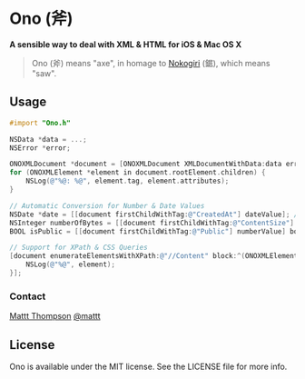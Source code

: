 # Ono (斧)
**A sensible way to deal with XML & HTML for iOS & Mac OS X**

> Ono (斧) means "axe", in homage to [Nokogiri](http://nokogiri.org) (鋸), which means "saw".

## Usage

```objective-c
#import "Ono.h"

NSData *data = ...;
NSError *error;

ONOXMLDocument *document = [ONOXMLDocument XMLDocumentWithData:data error:&error];
for (ONOXMLElement *element in document.rootElement.children) {
    NSLog(@"%@: %@", element.tag, element.attributes);
}

// Automatic Conversion for Number & Date Values
NSDate *date = [[document firstChildWithTag:@"CreatedAt"] dateValue]; // RFC 822 Timestamp
NSInteger numberOfBytes = [[document firstChildWithTag:@"ContentSize"] numberValue] integerValue];
BOOL isPublic = [[document firstChildWithTag:@"Public"] numberValue] boolValue];

// Support for XPath & CSS Queries
[document enumerateElementsWithXPath:@"//Content" block:^(ONOXMLElement *element) {
    NSLog(@"%@", element);
}];
```

### Contact

[Mattt Thompson](http://github.com/mattt)
[@mattt](https://twitter.com/mattt)

## License

Ono is available under the MIT license. See the LICENSE file for more info.
